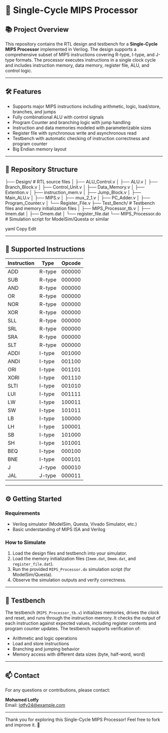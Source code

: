 # 🚀 Single-Cycle MIPS Processor

## 📚 Project Overview

This repository contains the RTL design and testbench for a **Single-Cycle MIPS Processor** implemented in Verilog. The design supports a comprehensive subset of MIPS instructions covering R-type, I-type, and J-type formats. The processor executes instructions in a single clock cycle and includes instruction memory, data memory, register file, ALU, and control logic.

---

## 🛠️ Features

- Supports major MIPS instructions including arithmetic, logic, load/store, branches, and jumps
- Fully combinational ALU with control signals
- Program Counter and branching logic with jump handling
- Instruction and data memories modeled with parameterizable sizes
- Register file with synchronous write and asynchronous read
- Testbench with automatic checking of instruction correctness and program counter
- Big Endian memory layout

---

## 📁 Repository Structure

├── Design/ # RTL source files
│ ├── ALU_Control.v
│ ├── ALU.v
│ ├── Branch_Block.v
│ ├── Control_Unit.v
│ ├── Data_Memory.v
│ ├── Extention.v
│ ├── instruction_mem.v
│ ├── Jump_Block.v
│ ├── Main_ALU.v
│ ├── MIPS.v
│ ├── mux_2_1.v
│ ├── PC_Adder.v
│ ├── Program_Counter.v
│ └── Register_File.v
├── Test_Bench/ # Testbench files and memory initialization files
│ ├── MIPS_Processor_tb.v
│ ├── Imem.dat
│ ├── Dmem.dat
│ └── register_file.dat
└── MIPS_Processor.do # Simulation script for ModelSim/Questa or similar

yaml
Copy
Edit

---

## 📖 Supported Instructions

| Instruction | Type   | Opcode  |
|-------------|--------|---------|
| ADD         | R-type | 000000  |
| SUB         | R-type | 000000  |
| AND         | R-type | 000000  |
| OR          | R-type | 000000  |
| NOR         | R-type | 000000  |
| XOR         | R-type | 000000  |
| SLL         | R-type | 000000  |
| SRL         | R-type | 000000  |
| SRA         | R-type | 000000  |
| SLT         | R-type | 000000  |
| ADDI        | I-type | 001000  |
| ANDI        | I-type | 001100  |
| ORI         | I-type | 001101  |
| XORI        | I-type | 001110  |
| SLTI        | I-type | 001010  |
| LUI         | I-type | 001111  |
| LW          | I-type | 100011  |
| SW          | I-type | 101011  |
| LB          | I-type | 100000  |
| LH          | I-type | 100001  |
| SB          | I-type | 101000  |
| SH          | I-type | 101001  |
| BEQ         | I-type | 000100  |
| BNE         | I-type | 000101  |
| J           | J-type | 000010  |
| JAL         | J-type | 000011  |

---

## ⚙️ Getting Started

### Requirements

- Verilog simulator (ModelSim, Questa, Vivado Simulator, etc.)
- Basic understanding of MIPS ISA and Verilog

### How to Simulate

1. Load the design files and testbench into your simulator.
2. Load the memory initialization files (`Imem.dat`, `Dmem.dat`, and `register_file.dat`).
3. Run the provided `MIPS_Processor.do` simulation script (for ModelSim/Questa).
4. Observe the simulation outputs and verify correctness.

---

## 🧪 Testbench

The testbench (`MIPS_Processor_tb.v`) initializes memories, drives the clock and reset, and runs through the instruction memory. It checks the output of each instruction against expected values, including register contents and program counter updates. The testbench supports verification of:

- Arithmetic and logic operations
- Load and store instructions
- Branching and jumping behavior
- Memory access with different data sizes (byte, half-word, word)

---

## 📫 Contact

For any questions or contributions, please contact:

**Mohamed Lotfy**  
Email: lotfy24@example.com

---

Thank you for exploring this Single-Cycle MIPS Processor! Feel free to fork and improve it. 🚀
